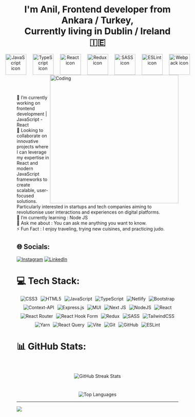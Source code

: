 <div align="center">
  <h1> I'm Anil, Frontend developer from Ankara / Turkey, <br>
    Currently living in Dublin / Ireland 🇮🇪</h1>
  <div style="display: flex; justify-content: center; align-items: center; gap: 20px;">
    <img src="https://techstack-generator.vercel.app/js-icon.svg" alt="JavaScript icon" width="65"/>
    <img src="https://techstack-generator.vercel.app/ts-icon.svg" alt="TypeScript icon" width="65"/>
    <img src="https://techstack-generator.vercel.app/react-icon.svg" alt="React icon" width="65"/>
    <img src="https://techstack-generator.vercel.app/redux-icon.svg" alt="Redux icon" width="65"/>
    <img src="https://techstack-generator.vercel.app/sass-icon.svg" alt="SASS icon" width="65"/>
    <img src="https://techstack-generator.vercel.app/eslint-icon.svg" alt="ESLint icon" width="65"/>
    <img src="https://techstack-generator.vercel.app/webpack-icon.svg" alt="Webpack icon" width="65"/>
  </div>
</div>

<img align="right" alt="Coding" width="400" src="https://user-images.githubusercontent.com/74038190/229223263-cf2e4b07-2615-4f87-9c38-e37600f8381a.gif">

<br><br>

🔭 I’m currently working on frontend development | JavaScript - React<br>🏢 Looking to collaborate on innovative projects where I can leverage my expertise in React and modern JavaScript frameworks to create scalable, user-focused solutions. Particularly interested in startups and tech companies aiming to revolutionise user interactions and experiences on digital platforms.<br>🌱 I’m currently learning : Node JS<br>💬 Ask me about : You can ask me anything you want to know.<br>⚡ Fun Fact : I enjoy traveling, trying new cuisines, and practicing judo.


## 🌐 Socials:
[![Instagram](https://img.shields.io/badge/Instagram-%23E4405F.svg?logo=Instagram&logoColor=white)](https://instagram.com/anil.karadavut) [![LinkedIn](https://img.shields.io/badge/LinkedIn-%230077B5.svg?logo=linkedin&logoColor=white)](https://linkedin.com/in/mustafaanilkaradavut) 


# 💻 Tech Stack:

<div align="center" style="display: flex; justify-content: center; flex-wrap: wrap; gap: 10px;">
  <img src="https://img.shields.io/badge/css3-%231572B6.svg?style=for-the-badge&logo=css3&logoColor=white" alt="CSS3"/>
  <img src="https://img.shields.io/badge/html5-%23E34F26.svg?style=for-the-badge&logo=html5&logoColor=white" alt="HTML5"/>
  <img src="https://img.shields.io/badge/javascript-%23323330.svg?style=for-the-badge&logo=javascript&logoColor=%23F7DF1E" alt="JavaScript"/>
  <img src="https://img.shields.io/badge/typescript-%23007ACC.svg?style=for-the-badge&logo=typescript&logoColor=white" alt="TypeScript"/>
  <img src="https://img.shields.io/badge/netlify-%23000000.svg?style=for-the-badge&logo=netlify&logoColor=#00C7B7" alt="Netlify"/>
  <img src="https://img.shields.io/badge/bootstrap-%238511FA.svg?style=for-the-badge&logo=bootstrap&logoColor=white" alt="Bootstrap"/>
  <img src="https://img.shields.io/badge/Context--Api-000000?style=for-the-badge&logo=react" alt="Context-API"/>
  <img src="https://img.shields.io/badge/express.js-%23404d59.svg?style=for-the-badge&logo=express&logoColor=%2361DAFB" alt="Express.js"/>
  <img src="https://img.shields.io/badge/MUI-%230081CB.svg?style=for-the-badge&logo=mui&logoColor=white" alt="MUI"/>
  <img src="https://img.shields.io/badge/Next-black?style=for-the-badge&logo=next.js&logoColor=white" alt="Next JS"/>
  <img src="https://img.shields.io/badge/node.js-6DA55F?style=for-the-badge&logo=node.js&logoColor=white" alt="NodeJS"/>
  <img src="https://img.shields.io/badge/react-%2320232a.svg?style=for-the-badge&logo=react&logoColor=%2361DAFB" alt="React"/>
  <img src="https://img.shields.io/badge/React_Router-CA4245?style=for-the-badge&logo=react-router&logoColor=white" alt="React Router"/>
  <img src="https://img.shields.io/badge/React%20Hook%20Form-%23EC5990.svg?style=for-the-badge&logo=reacthookform&logoColor=white" alt="React Hook Form"/>
  <img src="https://img.shields.io/badge/redux-%23593d88.svg?style=for-the-badge&logo=redux&logoColor=white" alt="Redux"/>
  <img src="https://img.shields.io/badge/SASS-hotpink.svg?style=for-the-badge&logo=SASS&logoColor=white" alt="SASS"/>
  <img src="https://img.shields.io/badge/tailwindcss-%2338B2AC.svg?style=for-the-badge&logo=tailwind-css&logoColor=white" alt="TailwindCSS"/>
  <img src="https://img.shields.io/badge/yarn-%232C8EBB.svg?style=for-the-badge&logo=yarn&logoColor=white" alt="Yarn"/>
  <img src="https://img.shields.io/badge/-React%20Query-FF4154?style=for-the-badge&logo=react%20query&logoColor=white" alt="React Query"/>
  <img src="https://img.shields.io/badge/vite-%23646CFF.svg?style=for-the-badge&logo=vite&logoColor=white" alt="Vite"/>
  <img src="https://img.shields.io/badge/git-%23F05033.svg?style=for-the-badge&logo=git&logoColor=white" alt="Git"/>
  <img src="https://img.shields.io/badge/github-%23121011.svg?style=for-the-badge&logo=github&logoColor=white" alt="GitHub"/>
  <img src="https://img.shields.io/badge/ESLint-4B3263?style=for-the-badge&logo=eslint&logoColor=white" alt="ESLint"/>
</div>

# 📊 GitHub Stats:

<div align="center" style="display: flex; flex-direction: column; align-items: center; gap: 20px;"> <br>
  <img src="https://github-readme-streak-stats.herokuapp.com/?user=mustafaanilkaradavut&theme=bear&hide_border=false" alt="GitHub Streak Stats" style="margin-bottom: 20px;"/>
  <img src="https://github-readme-stats.vercel.app/api/top-langs/?username=mustafaanilkaradavut&theme=bear&hide_border=false&include_all_commits=true&count_private=true&layout=compact" alt="Top Languages"/>
</div>


---
[![](https://visitcount.itsvg.in/api?id=mustafaanilkaradavut&icon=2&color=13)](https://visitcount.itsvg.in)

<!-- Proudly created with GPRM ( https://gprm.itsvg.in ) -->
